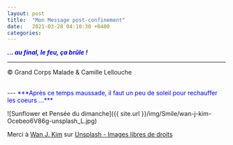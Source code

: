 ```yaml
---
layout: post
title:  "Mon Message post-confinement"
date:   2021-03-28 04:10:30 +0400
categories: 
---
```



<span style="color: blue">***... au final, le feu, ça brûle !***</span>
<br/>


---
&copy;  Grand Corps Malade & Camille Lellouche

<br>
---
<span style="color: blue">***Après ce temps maussade, il faut un peu de soleil pour rechauffer les coeurs ...***</span>

![Sunflower et Pensée du dimanche]({{ site.url }}/img/Smile/wan-j-kim-Ocebeo6V86g-unsplash_L.jpg)

<span>Merci à <a href="https://unsplash.com/@kylolen?utm_source=unsplash&utm_medium=referral&utm_content=creditCopyText" target="_blank" >Wan J. Kim</a> sur <a href="https://unsplash.com/" target="_blank">Unsplash - Images libres de droits</a></span>